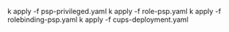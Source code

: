 k apply -f  psp-privileged.yaml
k apply -f  role-psp.yaml
k apply -f  rolebinding-psp.yaml
k apply -f cups-deployment.yaml
